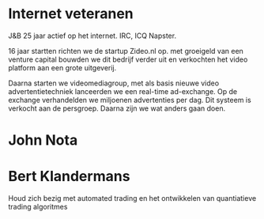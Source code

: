 # Internet veteranen
J&B 25 jaar actief op het internet. IRC, ICQ Napster.

16 jaar startten richten we de startup Zideo.nl op. met groeigeld van een venture capital bouwden we dit bedrijf verder uit en verkochten het video platform aan een grote uitgeverij. 

Daarna starten we videomediagroup, met als basis nieuwe video advertentietechniek lanceerden we een real-time ad-exchange. Op de exchange verhandelden we miljoenen advertenties per dag. Dit systeem is verkocht aan de persgroep. Daarna zijn we wat anders gaan doen. 

# John Nota

# Bert Klandermans
Houd zich bezig met automated trading en het ontwikkelen van quantiatieve trading algoritmes 
